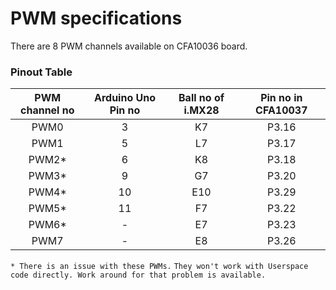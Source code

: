 # PWM specifications

There are 8 PWM channels available on CFA10036 board.

### Pinout Table

| PWM channel no | Arduino Uno Pin no| Ball no of i.MX28 | Pin no in CFA10037 |
|:--:   |:--:|:--:| :--:  |
| PWM0  | 3  | K7 | P3.16 |
| PWM1  | 5  |L7 | P3.17 |
| PWM2* | 6  | K8 | P3.18 |
| PWM3* | 9  | G7 | P3.20 |
| PWM4* | 10 | E10| P3.29 |
| PWM5* | 11 | F7 | P3.22 |
| PWM6* |  - | E7 | P3.23 |
| PWM7  |  - | E8 | P3.26 |

```* There is an issue with these PWMs.```
```They won't work with Userspace code directly. Work around for that problem is available.```
